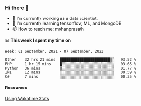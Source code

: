 ### Hi there 👋

- 🔭 I’m currently working as a data scientist.
- 🌱 I’m currently learning tensorflow, ML, and MongoDB
- 📫 How to reach me: mohanprasath

📊 **This week I spent my time on**
<!--START_SECTION:waka-->
```text
Week: 01 September, 2021 - 07 September, 2021

Other    32 hrs 21 mins  ███████████████████████▒░   93.52 % 
PHP      1 hr 15 mins    █░░░░░░░░░░░░░░░░░░░░░░░░   03.65 % 
Python   36 mins         ▒░░░░░░░░░░░░░░░░░░░░░░░░   01.77 % 
INI      12 mins         ░░░░░░░░░░░░░░░░░░░░░░░░░   00.59 % 
C#       7 mins          ░░░░░░░░░░░░░░░░░░░░░░░░░   00.35 % 
```
<!--END_SECTION:waka-->

#### Resources
[Using Wakatime Stats](https://github.com/marketplace/actions/waka-readme)
